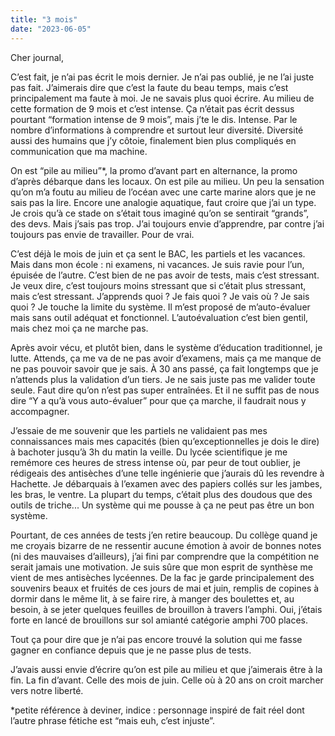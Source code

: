 ```yaml
---
title: "3 mois"
date: "2023-06-05"
---
```


Cher journal,

C’est fait, je n’ai pas écrit le mois dernier. Je n’ai pas oublié, je ne l’ai juste pas fait. J’aimerais dire que c’est la faute du beau temps, mais c’est principalement ma faute à moi. Je ne savais plus quoi écrire. Au milieu de cette formation de 9 mois et c’est intense. Ça n’était pas écrit dessus pourtant “formation intense de 9 mois”, mais j’te le dis. Intense. Par le nombre d’informations à comprendre et surtout leur diversité. Diversité aussi des humains que j’y côtoie, finalement bien plus compliqués en communication que ma machine.

On est “pile au milieu”*, la promo d’avant part en alternance, la promo d’après débarque dans les locaux. On est pile au milieu. Un peu la sensation qu’on m’a foutu au milieu de l’océan avec une carte marine alors que je ne sais pas la lire. Encore une analogie aquatique, faut croire que j’ai un type. Je crois qu’à ce stade on s’était tous imaginé qu’on se sentirait “grands”, des devs. Mais j’sais pas trop. J’ai toujours envie d’apprendre, par contre j’ai toujours pas envie de travailler. Pour de vrai.

C’est déjà le mois de juin et ça sent le BAC, les partiels et les vacances. Mais dans mon école : ni examens, ni vacances. Je suis ravie pour l’un, épuisée de l’autre. C’est bien de ne pas avoir de tests, mais c’est stressant. Je veux dire, c’est toujours moins stressant que si c’était plus stressant, mais c’est stressant. J’apprends quoi ? Je fais quoi ? Je vais où ? Je sais quoi ? Je touche la limite du système. Il m’est proposé de m’auto-évaluer mais sans outil adéquat et fonctionnel. L’autoévaluation c’est bien gentil, mais chez moi ça ne marche pas.

Après avoir vécu, et plutôt bien, dans le système d’éducation traditionnel, je lutte. Attends, ça me va de ne pas avoir d’examens, mais ça me manque de ne pas pouvoir savoir que je sais. À 30 ans passé, ça fait longtemps que je n’attends plus la validation d’un tiers. Je ne sais juste pas me valider toute seule. Faut dire qu’on n’est pas super entraînées. Et il ne suffit pas de nous dire “Y a qu’à vous auto-évaluer” pour que ça marche, il faudrait nous y accompagner.

J’essaie de me souvenir que les partiels ne validaient pas mes connaissances mais mes capacités (bien qu’exceptionnelles je dois le dire) à bachoter jusqu’à 3h du matin la veille. Du lycée scientifique je me remémore ces heures de stress intense où, par peur de tout oublier, je rédigeais des antisèches d’une telle ingénierie que j’aurais dû les revendre à Hachette. Je débarquais à l’examen avec des papiers collés sur les jambes, les bras, le ventre. La plupart du temps, c’était plus des doudous que des outils de triche... Un système qui me pousse à ça ne peut pas être un bon système.

Pourtant, de ces années de tests j’en retire beaucoup. Du collège quand je me croyais bizarre de ne ressentir aucune émotion à avoir de bonnes notes (ni des mauvaises d’ailleurs), j’ai fini par comprendre que la compétition ne serait jamais une motivation. Je suis sûre que mon esprit de synthèse me vient de mes antisèches lycéennes. De la fac je garde principalement des souvenirs beaux et fruités de ces jours de mai et juin, remplis de copines à dormir dans le même lit, à se faire rire, à manger des boulettes et, au besoin, à se jeter quelques feuilles de brouillon à travers l’amphi. Oui, j’étais forte en lancé de brouillons sur sol amianté catégorie amphi 700 places.

Tout ça pour dire que je n’ai pas encore trouvé la solution qui me fasse gagner en confiance depuis que je ne passe plus de tests.

J’avais aussi envie d’écrire qu’on est pile au milieu et que j’aimerais être à la fin. La fin d’avant. Celle des mois de juin. Celle où à 20 ans on croit marcher vers notre liberté.

*petite référence à deviner, indice : personnage inspiré de fait réel dont l’autre phrase fétiche est “mais euh, c’est injuste”.